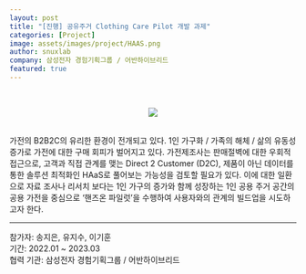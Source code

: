 ```yaml
---
layout: post
title: "[진행] 공유주거 Clothing Care Pilot 개발 과제"
categories: [Project]
image: assets/images/project/HAAS.png
author: snuxlab
company: 삼성전자 경험기획그룹 / 어반하이브리드
featured: true
---
```


<p>
<br>
<p align="center"><img src="{{site.baseurl}}/assets/images/project/HAAS.png"></p>
<br>
가전의 B2B2C의 유리한 환경이 전개되고 있다. 1인 가구화 / 가족의 해체 / 삶의 유동성 증가로 가전에 대한 구매 회피가 벌어지고 있다. 가전제조사는 판매절벽에 대한 우회적 접근으로, 고객과 직접 관계를 맺는 Direct 2 Customer (D2C), 제품이 아닌 데이터를 통한 솔루션 최적화인 HAaS로 풀어보는 가능성을 검토할 필요가 있다. 이에 대한 일환으로 자료 조사나 리서치 보다는 1인 가구의 증가와 함께 성장하는 1인 공용 주거 공간의 공용 가전을 중심으로 ‘핸즈온 파일럿’을 수행하여 사용자와의 관계의 빌드업을 시도하고자 한다.
<br>
</p>

<hr>
참가자: 송지은, 유지수, 이기훈 <br>
기간: 2022.01 ~ 2023.03 <br>
협력 기관: 삼성전자 경험기획그룹 / 어반하이브리드
